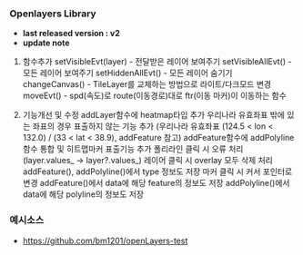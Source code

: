 ### Openlayers Library
- **last released version : v2**
- **update note**
1. 함수추가
   setVisibleEvt(layer) - 전달받은 레이어 보여주기
   setVisibleAllEvt() - 모든 레이어 보여주기
   setHiddenAllEvt() - 모든 레이어 숨기기
   changeCanvas() - TileLayer를 교체하는 방법으로 라이트/다크모드 변경
   moveEvt() - spd(속도)로 route(이동경로)대로 ftr(이동 마커)이 이동하는 함수

2. 기능개선 및 수정
   addLayer함수에 heatmap타입 추가
   우리나라 유효좌표 밖에 있는 좌표의 경우 표출하지 않는 기능 추가
   (우리나라 유효좌표 (124.5 < lon < 132.0) / (33 < lat < 38.9), addFeature 참고)
   addFeature함수에 addPolyline함수 통합 및 히트맵마커 표출기능 추가
   폴리라인 클릭 시 오류 처리 (layer.values_ -> layer?.values_)
   레이어 클릭 시 overlay 모두 삭제 처리
   addFeature(), addPolyline()에서 type 정보도 저장
   마커 클릭 시 커서 포인터로 변경
   addFeature()에서 data에 해당 feature의 정보도 저장
   addPolyline()에서 data에 해당 polyline의 정보도 저장

### 예시소스
- https://github.com/bm1201/openLayers-test
